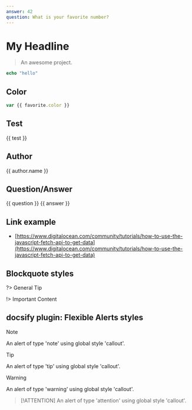 ```yaml
---
answer: 42
question: What is your favorite number?
---
```


# My Headline

> An awesome project.

```php
echo "hello"
```

## Color
```js
var {{ favorite.color }}
```

## Test
{{ test }}

## Author
{{ author.name }}

## Question/Answer
{{ question }}
{{ answer }}

## Link example
- [https://www.digitalocean.com/community/tutorials/how-to-use-the-javascript-fetch-api-to-get-data](https://www.digitalocean.com/community/tutorials/how-to-use-the-javascript-fetch-api-to-get-data)


## Blockquote styles
?> General Tip

!> Important Content


## docsify plugin: Flexible Alerts styles

> [!NOTE]
> An alert of type 'note' using global style 'callout'.


> [!TIP]
> An alert of type 'tip' using global style 'callout'.

> [!WARNING]
> An alert of type 'warning' using global style 'callout'.

> [!ATTENTION]
> An alert of type 'attention' using global style 'callout'.
